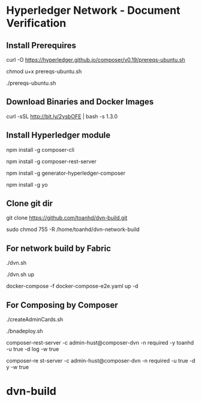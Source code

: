 # Hyperledger Network - Document Verification

## Install Prerequires
curl -O https://hyperledger.github.io/composer/v0.19/prereqs-ubuntu.sh

chmod u+x prereqs-ubuntu.sh

./prereqs-ubuntu.sh

## Download Binaries and Docker Images
curl -sSL http://bit.ly/2ysbOFE | bash -s 1.3.0

## Install Hyperledger module
npm install -g composer-cli

npm install -g composer-rest-server

npm install -g generator-hyperledger-composer

npm install -g yo


## Clone git dir
git clone https://github.com/toanhd/dvn-build.git

sudo chmod 755 -R /home/toanhd/dvn-network-build

## For network build by Fabric
./dvn.sh 

./dvn.sh up

docker-compose -f docker-compose-e2e.yaml up -d 


## For Composing by Composer
./createAdminCards.sh

./bnadeploy.sh

composer-rest-server -c admin-hust@composer-dvn -n required -y toanhd -u true -d log -w true

composer-re	st-server -c admin-hust@composer-dvn -n required -u true -d y -w true

# dvn-build
